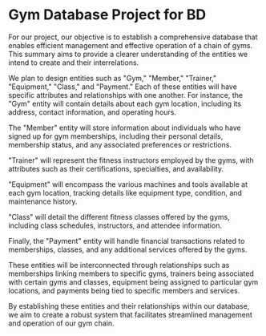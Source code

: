 # Gym Database Project for BD

For our project, our objective is to establish a comprehensive database that enables efficient management and effective operation of a chain of gyms. This summary aims to provide a clearer understanding of the entities we intend to create and their interrelations.

We plan to design entities such as "Gym," "Member," "Trainer," "Equipment," "Class," and "Payment." Each of these entities will have specific attributes and relationships with one another. For instance, the "Gym" entity will contain details about each gym location, including its address, contact information, and operating hours.

The "Member" entity will store information about individuals who have signed up for gym memberships, including their personal details, membership status, and any associated preferences or restrictions.

"Trainer" will represent the fitness instructors employed by the gyms, with attributes such as their certifications, specialties, and availability.

"Equipment" will encompass the various machines and tools available at each gym location, tracking details like equipment type, condition, and maintenance history.

"Class" will detail the different fitness classes offered by the gyms, including class schedules, instructors, and attendee information.

Finally, the "Payment" entity will handle financial transactions related to memberships, classes, and any additional services offered by the gyms.

These entities will be interconnected through relationships such as memberships linking members to specific gyms, trainers being associated with certain gyms and classes, equipment being assigned to particular gym locations, and payments being tied to specific members and services.

By establishing these entities and their relationships within our database, we aim to create a robust system that facilitates streamlined management and operation of our gym chain.
